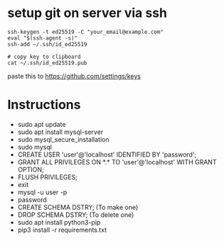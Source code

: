 # setup git on server via ssh
```
ssh-keygen -t ed25519 -C "your_email@example.com"
eval "$(ssh-agent -s)"
ssh-add ~/.ssh/id_ed25519

# copy key to clipboard
cat ~/.ssh/id_ed25519.pub
```
paste this to https://github.com/settings/keys



# Instructions
- sudo apt update
- sudo apt install mysql-server
- sudo mysql_secure_installation
- sudo mysql
- CREATE USER 'user'@'localhost' IDENTIFIED BY 'password';
- GRANT ALL PRIVILEGES ON \*.\* TO 'user'@'localhost' WITH GRANT OPTION;
- FLUSH PRIVILEGES;
- exit
- mysql -u user -p
- password
- CREATE SCHEMA DSTRY; (To make one)
- DROP SCHEMA DSTRY; (To delete one)
- sudo apt install python3-pip
- pip3 install -r requirements.txt
